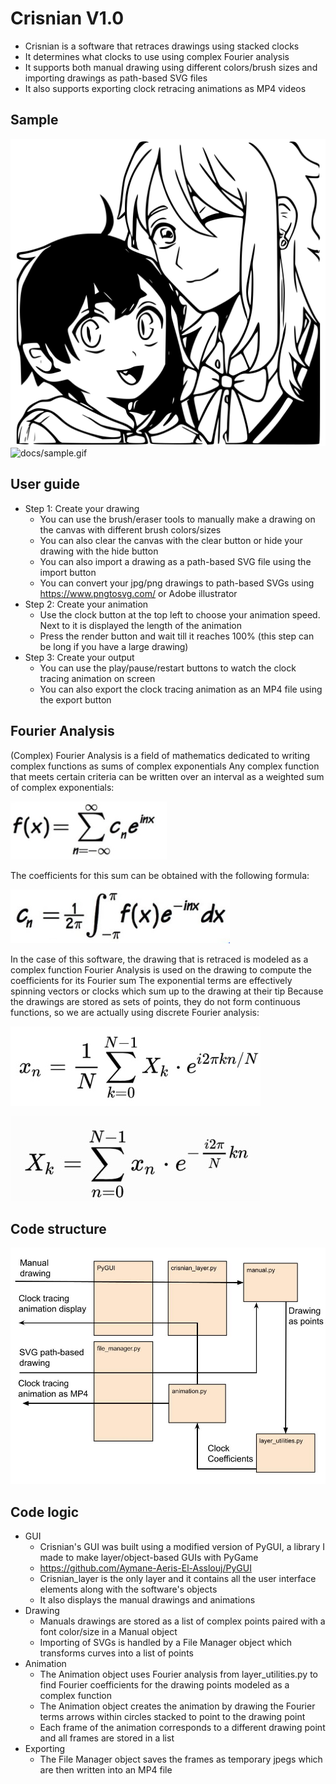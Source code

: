 # Crisnian V1.0

+ Crisnian is a software that retraces drawings using stacked clocks
+ It determines what clocks to use using complex Fourier analysis
+ It supports both manual drawing using different colors/brush sizes and importing drawings as path-based SVG files
+ It also supports exporting clock retracing animations as MP4 videos

## Sample
![docs/sample.svg](docs/sample.svg)
![docs/sample.gif](docs/sample.gif)

## User guide
+ Step 1: Create your drawing
    + You can use the brush/eraser tools to manually make a drawing on the canvas with different brush colors/sizes
    + You can also clear the canvas with the clear button or hide your drawing with the hide button
    + You can also import a drawing as a path-based SVG file using the import button
    + You can convert your jpg/png drawings to path-based SVGs using https://www.pngtosvg.com/ or Adobe illustrator
+ Step 2: Create your animation
    + Use the clock button at the top left to choose your animation speed. Next to it is displayed the length of the animation
    + Press the render button and wait till it reaches 100% (this step can be long if you have a large drawing)
+ Step 3: Create your output
    + You can use the play/pause/restart buttons to watch the clock tracing animation on screen
    + You can also export the clock tracing animation as an MP4 file using the export button
    
## Fourier Analysis
(Complex) Fourier Analysis is a field of mathematics dedicated to writing complex functions as sums of complex exponentials
Any complex function that meets certain criteria can be written over an interval as a weighted sum of complex exponentials:

![docs/Fourier_1.jpg](docs/Fourier_1.jpg)

The coefficients for this sum can be obtained with the following formula:

![docs/Fourier_2.jpg](docs/Fourier_2.jpg)

In the case of this software, the drawing that is retraced is modeled as a complex function
Fourier Analysis is used on the drawing to compute the coefficients for its Fourier sum
The exponential terms are effectively spinning vectors or clocks which sum up to the drawing at their tip
Because the drawings are stored as sets of points, they do not form continuous functions, so we are actually using discrete Fourier analysis:

![docs/Fourier_3.jpg](docs/Fourier_3.jpg)

![docs/Fourier_4.jpg](docs/Fourier_4.jpg)

## Code structure
![docs/Crisnian_diagram.jpg](docs/Crisnian_diagram.jpg)

## Code logic
+ GUI
    + Crisnian's GUI was built using a modified version of PyGUI, a library I made to make layer/object-based GUIs with PyGame
    + https://github.com/Aymane-Aeris-El-Asslouj/PyGUI
    + Crisnian_layer is the only layer and it contains all the user interface elements along with the software's objects
    + It also displays the manual drawings and animations
+ Drawing
    + Manuals drawings are stored as a list of complex points paired with a font color/size in a Manual object
    + Importing of SVGs is handled by a File Manager object which transforms curves into a list of points
+ Animation
    + The Animation object uses Fourier analysis from layer_utilities.py to find Fourier coefficients for the drawing points modeled as a complex function
    + The Animation object creates the animation by drawing the Fourier terms arrows within circles stacked to point to the drawing point
    + Each frame of the animation corresponds to a different drawing point and all frames are stored in a list
+ Exporting
    + The File Manager object saves the frames as temporary jpegs which are then written into an MP4 file